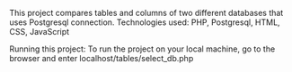 This project compares tables and columns of two different databases that uses Postgresql connection. Technologies used: PHP, Postgresql, HTML, CSS, JavaScript

Running this project: To run the project on your local machine, go to the browser and enter localhost/tables/select_db.php
